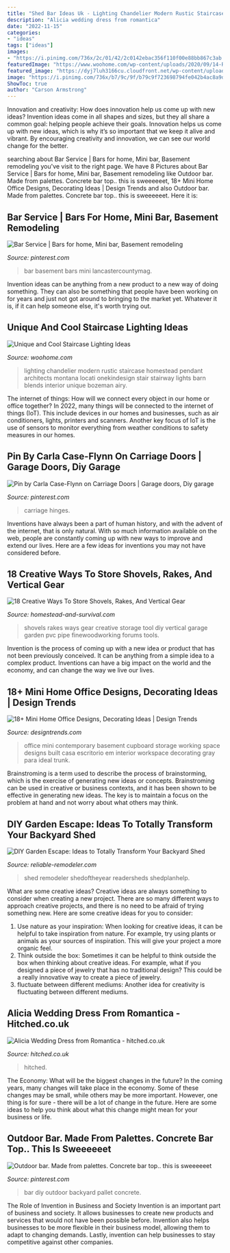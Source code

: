 ```yaml
---
title: "Shed Bar Ideas Uk - Lighting Chandelier Modern Rustic Staircase Homestead Pendant Architects Montana Locati Onekindesign Stair Stairway Lights Barn Blends Interior Unique Bozeman Airy"
description: "Alicia wedding dress from romantica"
date: "2022-11-15"
categories:
- "ideas"
tags: ["ideas"]
images:
- "https://i.pinimg.com/736x/2c/01/42/2c0142ebac356f110f00e88bb867c3ab.jpg"
featuredImage: "https://www.woohome.com/wp-content/uploads/2020/09/14-Rustic-Chandelier-With-an-Airy-Openwork-Design.jpg"
featured_image: "https://dyj7luh3166cu.cloudfront.net/wp-content/uploads/sites/6/2017/01/bar-shed.jpg"
image: "https://i.pinimg.com/736x/b7/9c/9f/b79c9f723698794fe042b4ac8a9d5be7.jpg"
ShowToc: true
author: "Carson Armstrong"
---
```



Innovation and creativity: How does innovation help us come up with new ideas?
Invention ideas come in all shapes and sizes, but they all share a common goal: helping people achieve their goals. Innovation helps us come up with new ideas, which is why it’s so important that we keep it alive and vibrant. By encouraging creativity and innovation, we can see our world change for the better.

	

		
searching about Bar Service | Bars for home, Mini bar, Basement remodeling you've visit to the right page. We have 8 Pictures about Bar Service | Bars for home, Mini bar, Basement remodeling like Outdoor bar. Made from palettes. Concrete bar top.. this is sweeeeeet, 18+ Mini Home Office Designs, Decorating Ideas | Design Trends and also Outdoor bar. Made from palettes. Concrete bar top.. this is sweeeeeet. Here it is:
		
    
## Bar Service | Bars For Home, Mini Bar, Basement Remodeling

<img loading=lazy src="https://i.pinimg.com/736x/2c/01/42/2c0142ebac356f110f00e88bb867c3ab.jpg" onerror="this.onerror=null;this.src='https://tse4.mm.bing.net/th?id=OIP.OBfLkQwVHYHV9OUWqjgt6QHaLH&amp;pid=15.1';" alt="Bar Service | Bars for home, Mini bar, Basement remodeling">

_Source: pinterest.com_

>bar basement bars mini lancastercountymag. 

	

Invention ideas can be anything from a new product to a new way of doing something. They can also be something that people have been working on for years and just not got around to bringing to the market yet. Whatever it is, if it can help someone else, it's worth trying out.

    
## Unique And Cool Staircase Lighting Ideas

<img loading=lazy src="https://www.woohome.com/wp-content/uploads/2020/09/14-Rustic-Chandelier-With-an-Airy-Openwork-Design.jpg" onerror="this.onerror=null;this.src='https://tse4.mm.bing.net/th?id=OIP.TATU5_cm_71T5aDdFZXbHgHaLH&amp;pid=15.1';" alt="Unique and Cool Staircase Lighting Ideas">

_Source: woohome.com_

>lighting chandelier modern rustic staircase homestead pendant architects montana locati onekindesign stair stairway lights barn blends interior unique bozeman airy. 

	

The internet of things: How will we connect every object in our home or office together?
In 2022, many things will be connected to the internet of things (IoT). This include devices in our homes and businesses, such as air conditioners, lights, printers and scanners. Another key focus of IoT is the use of sensors to monitor everything from weather conditions to safety measures in our homes.

    
## Pin By Carla Case-Flynn On Carriage Doors | Garage Doors, Diy Garage

<img loading=lazy src="https://i.pinimg.com/736x/4e/ad/d9/4eadd9e9163a96f493774177c9a12569.jpg" onerror="this.onerror=null;this.src='https://tse3.mm.bing.net/th?id=OIP.Lom4W4Il-q-c2i1D4gfEJgHaHW&amp;pid=15.1';" alt="Pin by Carla Case-Flynn on Carriage Doors | Garage doors, Diy garage">

_Source: pinterest.com_

>carriage hinges. 

	

Inventions have always been a part of human history, and with the advent of the internet, that is only natural. With so much information available on the web, people are constantly coming up with new ways to improve and extend our lives. Here are a few ideas for inventions you may not have considered before.

    
## 18 Creative Ways To Store Shovels, Rakes, And Vertical Gear

<img loading=lazy src="http://homestead-and-survival.com/wp-content/uploads/2016/02/16-creative-ways-to-store-shovels-rakes-and-vetical-gear.jpg" onerror="this.onerror=null;this.src='https://tse1.mm.bing.net/th?id=OIP.mwiH79DVAoGu90pMgg3PXwHaMn&amp;pid=15.1';" alt="18 Creative Ways To Store Shovels, Rakes, And Vertical Gear">

_Source: homestead-and-survival.com_

>shovels rakes ways gear creative storage tool diy vertical garage garden pvc pipe finewoodworking forums tools. 

	

Invention is the process of coming up with a new idea or product that has not been previously conceived. It can be anything from a simple idea to a complex product. Inventions can have a big impact on the world and the economy, and can change the way we live our lives.

    
## 18+ Mini Home Office Designs, Decorating Ideas | Design Trends

<img loading=lazy src="https://images.designtrends.com/wp-content/uploads/2016/01/12122053/Built-In-Mini-Home-Office.jpg" onerror="this.onerror=null;this.src='https://tse2.mm.bing.net/th?id=OIP.aUjhhX4RMeJ2eoNnrHp2AwHaE-&amp;pid=15.1';" alt="18+ Mini Home Office Designs, Decorating Ideas | Design Trends">

_Source: designtrends.com_

>office mini contemporary basement cupboard storage working space designs built casa escritorio em interior workspace decorating gray para ideal trunk. 

	

Brainstroming is a term used to describe the process of brainstorming, which is the exercise of generating new ideas or concepts. Brainstroming can be used in creative or business contexts, and it has been shown to be effective in generating new ideas. The key is to maintain a focus on the problem at hand and not worry about what others may think.

    
## DIY Garden Escape: Ideas To Totally Transform Your Backyard Shed

<img loading=lazy src="https://dyj7luh3166cu.cloudfront.net/wp-content/uploads/sites/6/2017/01/bar-shed.jpg" onerror="this.onerror=null;this.src='https://tse4.mm.bing.net/th?id=OIP.AprPBpg4IT5IjTdgHH0KLgHaFj&amp;pid=15.1';" alt="DIY Garden Escape: Ideas to Totally Transform Your Backyard Shed">

_Source: reliable-remodeler.com_

>shed remodeler shedoftheyear readersheds shedplanhelp. 

	

What are some creative ideas?
Creative ideas are always something to consider when creating a new project. There are so many different ways to approach creative projects, and there is no need to be afraid of trying something new. Here are some creative ideas for you to consider: 
1. Use nature as your inspiration: When looking for creative ideas, it can be helpful to take inspiration from nature. For example, try using plants or animals as your sources of inspiration. This will give your project a more organic feel. 
2. Think outside the box: Sometimes it can be helpful to think outside the box when thinking about creative ideas. For example, what if you designed a piece of jewelry that has no traditional design? This could be a really innovative way to create a piece of jewelry. 
3. fluctuate between different mediums: Another idea for creativity is fluctuating between different mediums.

    
## Alicia Wedding Dress From Romantica - Hitched.co.uk

<img loading=lazy src="https://cdn0.hitched.co.uk/cat/wedding-dresses/romantica/alicia--mfvo436085.jpg" onerror="this.onerror=null;this.src='https://tse2.mm.bing.net/th?id=OIP.Ldg-tOo0bsUKNGUXYxU1QgHaLH&amp;pid=15.1';" alt="Alicia Wedding Dress from Romantica - hitched.co.uk">

_Source: hitched.co.uk_

>hitched. 

	

The Economy: What will be the biggest changes in the future?
In the coming years, many changes will take place in the economy. Some of these changes may be small, while others may be more important. However, one thing is for sure - there will be a lot of change in the future. Here are some ideas to help you think about what this change might mean for your business or life.

    
## Outdoor Bar. Made From Palettes. Concrete Bar Top.. This Is Sweeeeeet

<img loading=lazy src="https://i.pinimg.com/736x/b7/9c/9f/b79c9f723698794fe042b4ac8a9d5be7.jpg" onerror="this.onerror=null;this.src='https://tse2.mm.bing.net/th?id=OIP.bR8V9oZrIAjLHzN9l3AjjQHaK-&amp;pid=15.1';" alt="Outdoor bar. Made from palettes. Concrete bar top.. this is sweeeeeet">

_Source: pinterest.com_

>bar diy outdoor backyard pallet concrete. 

	

The Role of Invention in Business and Society
Invention is an important part of business and society. It allows businesses to create new products and services that would not have been possible before. Invention also helps businesses to be more flexible in their business model, allowing them to adapt to changing demands. Lastly, invention can help businesses to stay competitive against other companies.


